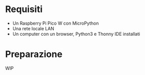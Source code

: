 # Requisiti
- Un Raspberry Pi Pico W con MicroPython
- Una rete locale LAN
- Un computer con un browser, Python3 e Thonny IDE installati
# Preparazione
WIP